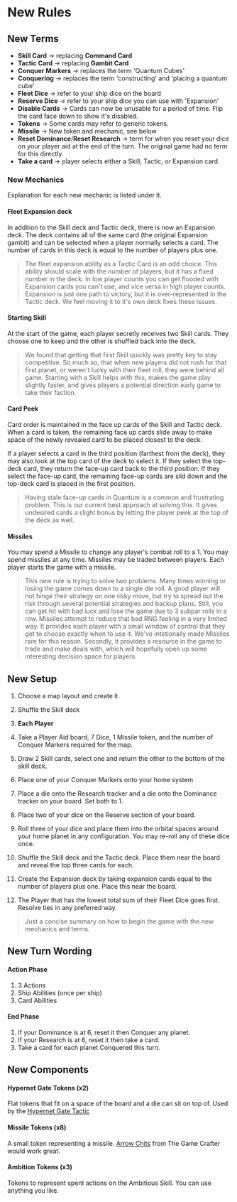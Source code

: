 # New Rules



## New Terms

- **Skill Card** -> replacing **Command Card**
- **Tactic Card** -> replacing **Gambit Card**
- **Conquer Markers** -> replaces the term 'Quantum Cubes'
- **Conquering** -> replaces the term 'constructing' and 'placing a quantum cube'
- **Fleet Dice** -> refer to your ship dice on the board
- **Reserve Dice** -> refer to your ship dice you can use with 'Expansion'
- **Disable Cards** -> Cards can now be unusable for a period of time. Flip the card face down to show it's disabled.
- **Tokens** -> Some cards may refer to generic tokens.
- **Missile** -> New token and mechanic, see below
- **Reset Dominance**/**Reset Research** -> term for when you reset your dice on your player aid at the end of the turn. The original game had no term for this directly.
- **Take a card** -> player selects either a Skill, Tactic, or Expansion card.




### New Mechanics
Explanation for each new mechanic is listed under it.


#### Fleet Expansion deck
In addition to the Skill deck and Tactic deck, there is now an Expansion deck. The deck contains all of the same card (the original Expansion gambit) and can be selected when a player normally selects a card. The number of cards in this deck is equal to the number of players plus one.

> The fleet expansion ability as a Tactic Card is an odd choice. This ability should scale with the number of players, but it has a fixed number in the deck. In low player counts you can get flooded with Expansion cards you can't use, and vice versa in high player counts. Expansion is just one path to victory, but it is over-represented in the Tactic deck. We feel moving it to it's own deck fixes these issues.


#### Starting Skill
At the start of the game, each player secretly receives two Skill cards. They choose one to keep and the other is shuffled back into the deck.

> We found that getting that first Skill quickly was pretty key to stay competitive. So much so, that when new players did not rush for that first planet, or weren't lucky with their fleet roll, they were behind all game. Starting with a Skill helps with this, makes the game play slightly faster, and gives players a potential direction early game to take their faction.


#### Card Peek
Card order is maintained in the face up cards of the Skill and Tactic deck. When a card is taken, the remaining face up cards slide away to make space of the newly revealed card to be placed closest to the deck.

If a player selects a card in the third position (farthest from the deck), they may also look at the top card of the deck to select it. If they select the top-deck card, they return the face-up card back to the third position. If they select the face-up card, the remaining face-up cards are slid down and the top-deck card is placed in the first position.

> Having stale face-up cards in Quantum is a common and frustrating problem. This is our current best approach at solving this. It gives undesired cards a slight bonus by letting the player peek at the top of the deck as well.



#### Missiles

You may spend a Missile to change any player's combat roll to a 1. You may spend missiles at any time. Missiles may be traded between players. Each player starts the game with a missile.


> This new rule is trying to solve two problems. Many times winning or losing the game comes down to a single die roll. A good player will not hinge their strategy on one risky move, but try to spread out the risk through several potential strategies and backup plans. Still, you can get hit with bad luck and lose the game due to 3 subpar rolls in a row. Missiles attempt to reduce that bad RNG feeling in a very limited way. It provides each player with a small window of control that they get to choose exactly when to use it. We've intetionally made Missiles rare for this reason. Secondly, it provides a resource in the game to trade and make deals with, which will hopefully open up some interesting decision space for players.





## New Setup

1. Choose a map layout and create it.
1. Shuffle the Skill deck
1. **Each Player**
  1. Take a Player Aid board, 7 Dice, 1 Missile token, and the number of Conquer Markers required for the map.
  1. Draw 2 Skill cards, select one and return the other to the bottom of the skill deck.
  1. Place one of your Conquer Markers onto your home system
  1. Place a die onto the Research tracker and a die onto the Dominance tracker on your board. Set both to 1.
  1. Place two of your dice on the Reserve section of your board.
  1. Roll three of your dice and place them into the orbital spaces around your home planet in any configuration. You may re-roll any of these dice once.

1. Shuffle the Skill deck and the Tactic deck. Place them near the board and reveal the top three cards for each.
1. Create the Expansion deck by taking expansion cards equal to the number of players plus one. Place this near the board.
1. The Player that has the lowest total sum of their Fleet Dice goes first. Resolve ties in any preferred way.


> Just a concise summary on how to begin the game with the new mechanics and terms.







## New Turn Wording

#### Action Phase
1. 3 Actions
1. Ship Abilities (once per ship)
1. Card Abilities

#### End Phase
1. If your Dominance is at 6, reset it then Conquer any planet.
1. If your Research is at 6, reset it then take a card.
1. Take a card for each planet Conquered this turn.






## New Components


#### Hypernet Gate Tokens (x2)
Flat tokens that fit on a space of the board and a die can sit on top of. Used by the [Hypernet Gate Tactic]()


#### Missile Tokens (x8)
A small token representing a missile. [Arrow Chits](https://www.thegamecrafter.com/publish/product/ArrowChit) from The Game Crafter would work great.

#### Ambition Tokens (x3)
Tokens to represent spent actions on the Ambitious Skill. You can use anything you like.